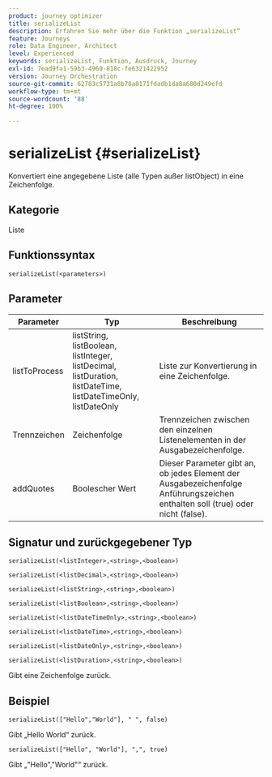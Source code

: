 ```yaml
---
product: journey optimizer
title: serializeList
description: Erfahren Sie mehr über die Funktion „serializeList“
feature: Journeys
role: Data Engineer, Architect
level: Experienced
keywords: serializeList, Funktion, Ausdruck, Journey
exl-id: 7ead9fa1-59b3-4960-818c-fe6321422952
version: Journey Orchestration
source-git-commit: 62783c5731a8b78a8171fdadb1da8a680d249efd
workflow-type: tm+mt
source-wordcount: '88'
ht-degree: 100%

---
```


# serializeList {#serializeList}

Konvertiert eine angegebene Liste (alle Typen außer listObject) in eine Zeichenfolge.

## Kategorie

Liste

## Funktionssyntax

`serializeList(<parameters>)`

## Parameter

| Parameter | Typ | Beschreibung |
|-----------|------------------|------------------|
| listToProcess | listString, listBoolean, listInteger, listDecimal, listDuration, listDateTime, listDateTimeOnly, listDateOnly | Liste zur Konvertierung in eine Zeichenfolge. |
| Trennzeichen | Zeichenfolge | Trennzeichen zwischen den einzelnen Listenelementen in der Ausgabezeichenfolge. |
| addQuotes | Boolescher Wert | Dieser Parameter gibt an, ob jedes Element der Ausgabezeichenfolge Anführungszeichen enthalten soll (true) oder nicht (false). |

## Signatur und zurückgegebener Typ

`serializeList(<listInteger>,<string>,<boolean>)`

`serializeList(<listDecimal>,<string>,<boolean>)`

`serializeList(<listString>,<string>,<boolean>)`

`serializeList(<listBoolean>,<string>,<boolean>)`

`serializeList(<listDateTimeOnly>,<string>,<boolean>)`

`serializeList(<listDateTime>,<string>,<boolean>)`

`serializeList(<listDateOnly>,<string>,<boolean>)`

`serializeList(<listDuration>,<string>,<boolean>)`

Gibt eine Zeichenfolge zurück.

## Beispiel

`serializeList(["Hello","World"], " ", false)`

Gibt „Hello World“ zurück.

`serializeList(["Hello", "World"], ",", true)`

Gibt „&quot;Hello&quot;,&quot;World&quot;“ zurück.

